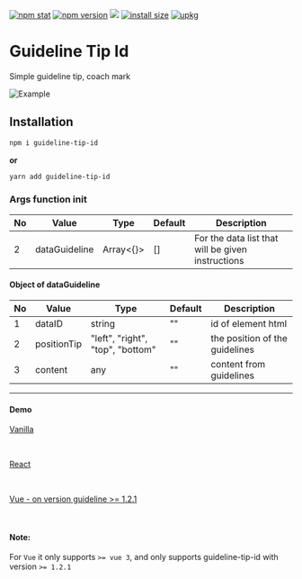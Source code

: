 
[![npm stat](https://img.shields.io/npm/dm/guideline-tip-id.svg?style=flat-square)](https://npm-stat.com/charts.html?package=guideline-tip-id)
[![npm version](https://img.shields.io/npm/v/guideline-tip-id.svg?style=flat-square)](https://www.npmjs.com/package/guideline-tip-id)
[![](https://data.jsdelivr.com/v1/package/npm/guideline-tip-id/badge)](https://www.jsdelivr.com/package/npm/guideline-tip-id)
[![install size](https://packagephobia.com/badge?p=guideline-tip-id)](https://packagephobia.com/result?p=guideline-tip-id)
[![upkg](https://unpkg.com/browse/guideline-tip-id@1.2.7/dist/)](https://unpkg.com/browse/guideline-tip-id@1.2.7/dist/)

# Guideline Tip Id

Simple guideline tip, coach mark


![Example](https://drive.google.com/uc?export=view&id=1WZpYUWwBKFx_2Xyn42clCZBbN3Erpx6M)

## Installation

```bash
npm i guideline-tip-id
```

**or**

```bash
yarn add guideline-tip-id
```

### Args function init
No | Value | Type | Default | Description
--- | --- | --- | --- | ---
2 | dataGuideline | Array<{}> | [] | For the data list that will be given instructions

#### Object of dataGuideline 
No | Value | Type | Default | Description
--- | --- | --- | --- | ---
1 | dataID | string | "" | id of element html
2 | positionTip | "left", "right", "top", "bottom" | "" | the position of the guidelines
3 | content | any | "" | content from guidelines

<hr/>

#### Demo
[Vanilla](https://stackblitz.com/edit/web-platform-z7ot74?file=index.html) 

<br/>

[React](https://github.com/ugiispoyo/example-guideline-tip-id-react/blob/master/src/App.js) 

<br/>

[Vue - on version guideline >= 1.2.1](https://stackblitz.com/edit/vitejs-vite-esx3tn?file=src%2FApp.vue) 

<br/>

#### Note:
For `Vue` it only supports `>= vue 3`, and only supports guideline-tip-id with version `>= 1.2.1`